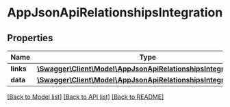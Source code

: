 # AppJsonApiRelationshipsIntegration

## Properties
Name | Type | Description | Notes
------------ | ------------- | ------------- | -------------
**links** | [**\Swagger\Client\Model\AppJsonApiRelationshipsIntegrationLinks**](AppJsonApiRelationshipsIntegrationLinks.md) |  | [optional] 
**data** | [**\Swagger\Client\Model\AppJsonApiRelationshipsIntegrationData**](AppJsonApiRelationshipsIntegrationData.md) |  | [optional] 

[[Back to Model list]](../../README.md#documentation-for-models) [[Back to API list]](../../README.md#documentation-for-api-endpoints) [[Back to README]](../../README.md)


